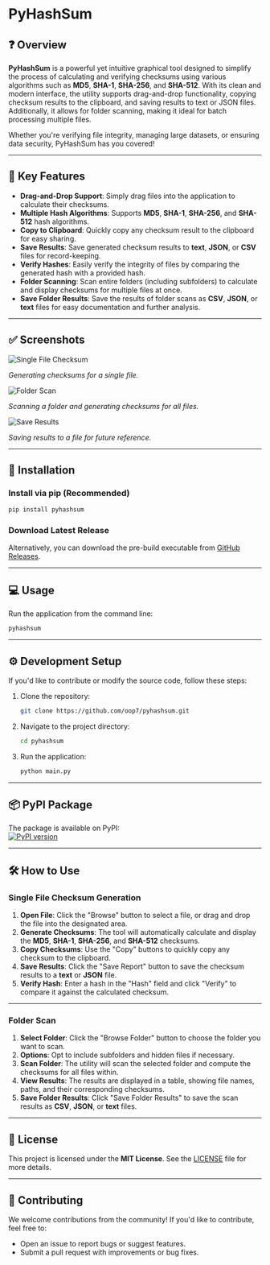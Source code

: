 # **PyHashSum**

## ❓ **Overview**
**PyHashSum** is a powerful yet intuitive graphical tool designed to simplify the process of calculating and verifying checksums using various algorithms such as **MD5**, **SHA-1**, **SHA-256**, and **SHA-512**. With its clean and modern interface, the utility supports drag-and-drop functionality, copying checksum results to the clipboard, and saving results to text or JSON files. Additionally, it allows for folder scanning, making it ideal for batch processing multiple files.

Whether you're verifying file integrity, managing large datasets, or ensuring data security, PyHashSum has you covered!

---

## 💪 **Key Features**

- **Drag-and-Drop Support**: Simply drag files into the application to calculate their checksums.
- **Multiple Hash Algorithms**: Supports **MD5**, **SHA-1**, **SHA-256**, and **SHA-512** hash algorithms.
- **Copy to Clipboard**: Quickly copy any checksum result to the clipboard for easy sharing.
- **Save Results**: Save generated checksum results to **text**, **JSON**, or **CSV** files for record-keeping.
- **Verify Hashes**: Easily verify the integrity of files by comparing the generated hash with a provided hash.
- **Folder Scanning**: Scan entire folders (including subfolders) to calculate and display checksums for multiple files at once.
- **Save Folder Results**: Save the results of folder scans as **CSV**, **JSON**, or **text** files for easy documentation and further analysis.

---

## ✅ **Screenshots**

![Single File Checksum](https://github.com/user-attachments/assets/26f076c8-558c-435e-8ff3-6f4eab59ec54)

*Generating checksums for a single file.*

![Folder Scan](https://github.com/user-attachments/assets/a81e4cbc-ed0d-49f6-b447-b644efb41444)

*Scanning a folder and generating checksums for all files.*

![Save Results](https://github.com/user-attachments/assets/d60d5e27-ecd6-4b23-ba74-3f586cbe6dd9)

*Saving results to a file for future reference.*

---

## 🔽 **Installation**

### Install via pip (Recommended)
```bash
pip install pyhashsum
```

### Download Latest Release
Alternatively, you can download the pre-build executable from [GitHub Releases](https://github.com/oop7/pyhashsum/releases).

---

## 💻 **Usage**

Run the application from the command line:
```bash
pyhashsum
```

---

## ⚙️ **Development Setup**

If you'd like to contribute or modify the source code, follow these steps:

1. Clone the repository:
   ```bash
   git clone https://github.com/oop7/pyhashsum.git
   ```

2. Navigate to the project directory:
   ```bash
   cd pyhashsum
   ```

3. Run the application:
   ```bash
   python main.py
   ```

---

## 📦 **PyPI Package**

The package is available on PyPI:  
[![PyPI version](https://badge.fury.io/py/pyhashsum)](https://pypi.org/project/pyhashsum)

---

## 🛠️ **How to Use**

### **Single File Checksum Generation**

1. **Open File**: Click the "Browse" button to select a file, or drag and drop the file into the designated area.
2. **Generate Checksums**: The tool will automatically calculate and display the **MD5**, **SHA-1**, **SHA-256**, and **SHA-512** checksums.
3. **Copy Checksums**: Use the "Copy" buttons to quickly copy any checksum to the clipboard.
4. **Save Results**: Click the "Save Report" button to save the checksum results to a **text** or **JSON** file.
5. **Verify Hash**: Enter a hash in the "Hash" field and click "Verify" to compare it against the calculated checksum.

---

### **Folder Scan**

1. **Select Folder**: Click the "Browse Folder" button to choose the folder you want to scan.
2. **Options**: Opt to include subfolders and hidden files if necessary.
3. **Scan Folder**: The utility will scan the selected folder and compute the checksums for all files within.
4. **View Results**: The results are displayed in a table, showing file names, paths, and their corresponding checksums.
5. **Save Folder Results**: Click "Save Folder Results" to save the scan results as **CSV**, **JSON**, or **text** files.

---

## 📜 **License**

This project is licensed under the **MIT License**. See the [LICENSE](https://github.com/oop7/MD5-SHA-Checksum-Utility/blob/main/LICENSE) file for more details.

---

## 📙 **Contributing**

We welcome contributions from the community! If you'd like to contribute, feel free to:

- Open an issue to report bugs or suggest features.
- Submit a pull request with improvements or bug fixes.

